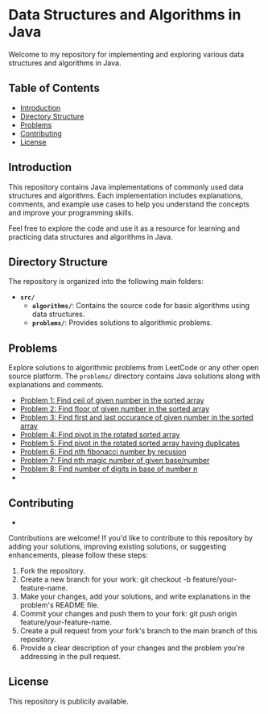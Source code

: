# Data Structures and Algorithms in Java

Welcome to my repository for implementing and exploring various data structures and algorithms in Java. 

## Table of Contents

- [Introduction](#introduction)
- [Directory Structure](#directory-structure)
- [Problems](#problems)
- [Contributing](#contributing)
- [License](#license)

## Introduction

This repository contains Java implementations of commonly used data structures and algorithms. Each implementation includes explanations, comments, and example use cases to help you understand the concepts and improve your programming skills.

Feel free to explore the code and use it as a resource for learning and practicing data structures and algorithms in Java.

## Directory Structure

The repository is organized into the following main folders:

- **`src/`**
    - **`algorithms/`**: Contains the source code for basic algorithms using data structures.
    - **`problems/`**: Provides solutions to algorithmic problems.

## Problems

Explore solutions to algorithmic problems from LeetCode or any other open source platform. The `problems/` directory contains Java solutions along with explanations and comments.

- [Problem 1: Find ceil of given number in the sorted array](src/problems/CeilingOfNumber.java)
- [Problem 2: Find floor of given number in the sorted array](src/problems/FloorOfNumber.java)
- [Problem 3: Find first and last occurance of given number in the sorted array](src/problems/FirstAndLastOccuranceOfElement.java)
- [Problem 4: Find pivot in the rotated sorted array](src/problems/PivotInRotatedSortedArray.java)
- [Problem 5: Find pivot in the rotated sorted array having duplicates](src/problems/PivotInDuplicatedRotatedArray.java)
- [Problem 6: Find nth fibonacci number by recusion](src/problems/FibonacciByRecusion.java)
- [Problem 7: Find nth magic number of given base/number](src/problems/MagicNumberOfFive.java)
- [Problem 8: Find number of digits in base of number n](src/problems/DigitCounter.java)
- 
## Contributing
+
Contributions are welcome! If you'd like to contribute to this repository by adding your solutions, improving existing solutions, or suggesting enhancements, please follow these steps:

1. Fork the repository.
2. Create a new branch for your work: git checkout -b feature/your-feature-name.
3. Make your changes, add your solutions, and write explanations in the problem's README file.
4. Commit your changes and push them to your fork: git push origin feature/your-feature-name.
5. Create a pull request from your fork's branch to the main branch of this repository.
6. Provide a clear description of your changes and the problem you're addressing in the pull request.


## License

This repository is publicily available.